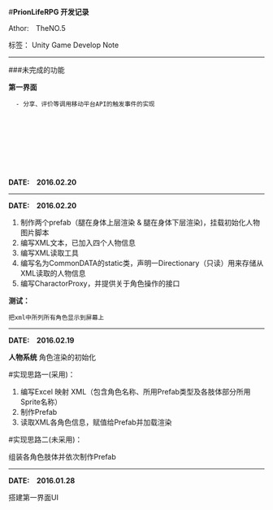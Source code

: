 #**PrionLifeRPG 开发记录**


Athor:&#8195;TheNO.5

标签： Unity Game Develop Note

----------
###未完成的功能

**第一界面**

	  - 分享、评价等调用移动平台API的触发事件的实现
	 
 
 &#8195;
 
 &#8195;
 
 &#8195;
 
 &#8195;
  

 **DATE:&#8195;2016.02.20**
 
 ----------
**DATE:&#8195;2016.02.20**


1. 制作两个prefab（腿在身体上层渲染 & 腿在身体下层渲染)，挂载初始化人物图片脚本
2. 编写XML文本，已加入四个人物信息
3. 编写XML读取工具
4. 编写名为CommonDATA的static类，声明一Directionary（只读）用来存储从XML读取的人物信息
5. 编写CharactorProxy，并提供关于角色操作的接口

**测试：**

	把xml中所列所有角色显示到屏幕上 
	
	
----------
**DATE:&#8195;2016.02.19**

**人物系统** 角色渲染的初始化

#实现思路一(采用)：

1. 编写Excel 映射 XML（包含角色名称、所用Prefab类型及各肢体部分所用Sprite名称）
2. 制作Prefab
3. 读取XML各角色信息，赋值给Prefab并加载渲染

#实现思路二(未采用)：

组装各角色肢体并依次制作Prefab

----------

**DATE:&#8195;2016.01.28**

搭建第一界面UI




 

